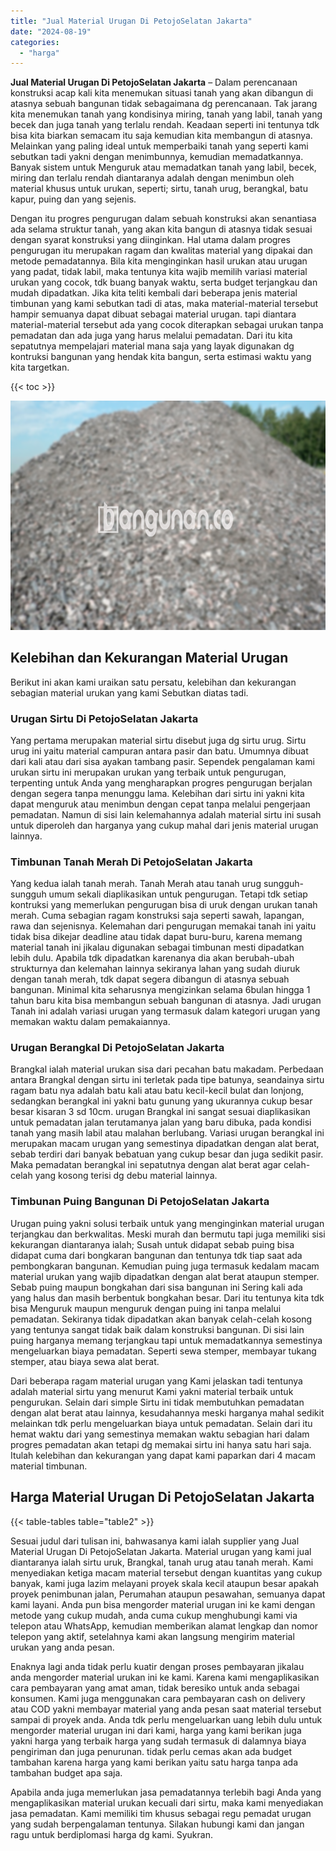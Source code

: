```yaml
---
title: "Jual Material Urugan Di PetojoSelatan Jakarta"
date: "2024-08-19"
categories: 
  - "harga"
---
```


**Jual Material Urugan Di PetojoSelatan Jakarta** – Dalam perencanaan konstruksi acap kali kita menemukan situasi tanah yang akan dibangun di atasnya sebuah bangunan tidak sebagaimana dg perencanaan. Tak jarang kita menemukan tanah yang kondisinya miring, tanah yang labil, tanah yang becek dan juga tanah yang terlalu rendah. Keadaan seperti ini tentunya tdk bisa kita biarkan semacam itu saja kemudian kita membangun di atasnya. Melainkan yang paling ideal untuk memperbaiki tanah yang seperti kami sebutkan tadi yakni dengan menimbunnya, kemudian memadatkannya. Banyak sistem untuk Menguruk atau memadatkan tanah yang labil, becek, miring dan terlalu rendah diantaranya adalah dengan menimbun oleh material khusus untuk urukan, seperti; sirtu, tanah urug, berangkal, batu kapur, puing dan yang sejenis.

Dengan itu progres pengurugan dalam sebuah konstruksi akan senantiasa ada selama struktur tanah, yang akan kita bangun di atasnya tidak sesuai dengan syarat konstruksi yang diinginkan. Hal utama dalam progres pengurugan itu merupakan ragam dan kwalitas material yang dipakai dan metode pemadatannya. Bila kita menginginkan hasil urukan atau urugan yang padat, tidak labil, maka tentunya kita wajib memilih variasi material urukan yang cocok, tdk buang banyak waktu, serta budget terjangkau dan mudah dipadatkan. Jika kita teliti kembali dari beberapa jenis material timbunan yang kami sebutkan tadi di atas, maka material-material tersebut hampir semuanya dapat dibuat sebagai material urugan. tapi diantara material-material tersebut ada yang cocok diterapkan sebagai urukan tanpa pemadatan dan ada juga yang harus melalui pemadatan. Dari itu kita sepatutnya mempelajari material mana saja yang layak digunakan dg kontruksi bangunan yang hendak kita bangun, serta estimasi waktu yang kita targetkan.

{{< toc >}}

![Jual Material Urugan Di PetojoSelatan Jakarta](/images/jual-urugan-41.png)

## Kelebihan dan Kekurangan Material Urugan

Berikut ini akan kami uraikan satu persatu, kelebihan dan kekurangan sebagian material urukan yang kami Sebutkan diatas tadi.

### Urugan Sirtu Di PetojoSelatan Jakarta

Yang pertama merupakan material sirtu disebut juga dg sirtu urug. Sirtu urug ini yaitu material campuran antara pasir dan batu. Umumnya dibuat dari kali atau dari sisa ayakan tambang pasir. Sependek pengalaman kami urukan sirtu ini merupakan urukan yang terbaik untuk pengurugan, terpenting untuk Anda yang mengharapkan progres pengurugan berjalan dengan segera tanpa menunggu lama. Kelebihan dari sirtu ini yakni kita dapat menguruk atau menimbun dengan cepat tanpa melalui pengerjaan pemadatan. Namun di sisi lain kelemahannya adalah material sirtu ini susah untuk diperoleh dan harganya yang cukup mahal dari jenis material urugan lainnya.

### Timbunan Tanah Merah Di PetojoSelatan Jakarta

Yang kedua ialah tanah merah. Tanah Merah atau tanah urug sungguh-sungguh umum sekali diaplikasikan untuk pengurugan. Tetapi tdk setiap kontruksi yang memerlukan pengurugan bisa di uruk dengan urukan tanah merah. Cuma sebagian ragam konstruksi saja seperti sawah, lapangan, rawa dan sejenisnya. Kelemahan dari pengurugan memakai tanah ini yaitu tidak bisa dikejar deadline atau tidak dapat buru-buru, karena memang material tanah ini jikalau digunakan sebagai timbunan mesti dipadatkan lebih dulu. Apabila tdk dipadatkan karenanya dia akan berubah-ubah strukturnya dan kelemahan lainnya sekiranya lahan yang sudah diuruk dengan tanah merah, tdk dapat segera dibangun di atasnya sebuah bangunan. Minimal kita seharusnya mengizinkan selama 6bulan hingga 1 tahun baru kita bisa membangun sebuah bangunan di atasnya. Jadi urugan Tanah ini adalah variasi urugan yang termasuk dalam kategori urugan yang memakan waktu dalam pemakaiannya.

### Urugan Berangkal Di PetojoSelatan Jakarta

Brangkal ialah material urukan sisa dari pecahan batu makadam. Perbedaan antara Brangkal dengan sirtu ini terletak pada tipe batunya, seandainya sirtu ragam batu nya adalah batu kali atau batu kecil-kecil bulat dan lonjong, sedangkan berangkal ini yakni batu gunung yang ukurannya cukup besar besar kisaran 3 sd 10cm. urugan Brangkal ini sangat sesuai diaplikasikan untuk pemadatan jalan terutamanya jalan yang baru dibuka, pada kondisi tanah yang masih labil atau malahan berlubang. Variasi urugan berangkal ini merupakan macam urugan yang semestinya dipadatkan dengan alat berat, sebab terdiri dari banyak bebatuan yang cukup besar dan juga sedikit pasir. Maka pemadatan berangkal ini sepatutnya dengan alat berat agar celah-celah yang kosong terisi dg debu material lainnya.

### Timbunan Puing Bangunan Di PetojoSelatan Jakarta

Urugan puing yakni solusi terbaik untuk yang menginginkan material urugan terjangkau dan berkwalitas. Meski murah dan bermutu tapi juga memiliki sisi kekurangan diantaranya ialah; Susah untuk didapat sebab puing bisa didapat cuma dari bongkaran bangunan dan tentunya tdk tiap saat ada pembongkaran bangunan. Kemudian puing juga termasuk kedalam macam material urukan yang wajib dipadatkan dengan alat berat ataupun stemper. Sebab puing maupun bongkahan dari sisa bangunan ini Sering kali ada yang halus dan masih berbentuk bongkahan besar. Dari itu tentunya kita tdk bisa Menguruk maupun menguruk dengan puing ini tanpa melalui pemadatan. Sekiranya tidak dipadatkan akan banyak celah-celah kosong yang tentunya sangat tidak baik dalam konstruksi bangunan. Di sisi lain puing harganya memang terjangkau tapi untuk memadatkannya semestinya mengeluarkan biaya pemadatan. Seperti sewa stemper, membayar tukang stemper, atau biaya sewa alat berat.

Dari beberapa ragam material urugan yang Kami jelaskan tadi tentunya adalah material sirtu yang menurut Kami yakni material terbaik untuk pengurukan. Selain dari simple Sirtu ini tidak membutuhkan pemadatan dengan alat berat atau lainnya, kesudahannya meski harganya mahal sedikit melainkan tdk perlu mengeluarkan biaya untuk pemadatan. Selain dari itu hemat waktu dari yang semestinya memakan waktu sebagian hari dalam progres pemadatan akan tetapi dg memakai sirtu ini hanya satu hari saja. Itulah kelebihan dan kekurangan yang dapat kami paparkan dari 4 macam material timbunan.

## Harga Material Urugan Di PetojoSelatan Jakarta

{{< table-tables table="table2" >}}

Sesuai judul dari tulisan ini, bahwasanya kami ialah supplier yang Jual Material Urugan Di PetojoSelatan Jakarta. Material urugan yang kami jual diantaranya ialah sirtu uruk, Brangkal, tanah urug atau tanah merah. Kami menyediakan ketiga macam material tersebut dengan kuantitas yang cukup banyak, kami juga lazim melayani proyek skala kecil ataupun besar apakah proyek penimbunan jalan, Perumahan ataupun pesawahan, semuanya dapat kami layani. Anda pun bisa mengorder material urugan ini ke kami dengan metode yang cukup mudah, anda cuma cukup menghubungi kami via telepon atau WhatsApp, kemudian memberikan alamat lengkap dan nomor telepon yang aktif, setelahnya kami akan langsung mengirim material urukan yang anda pesan.

Enaknya lagi anda tidak perlu kuatir dengan proses pembayaran jikalau anda mengorder material urukan ini ke kami. Karena kami mengaplikasikan cara pembayaran yang amat aman, tidak beresiko untuk anda sebagai konsumen. Kami juga menggunakan cara pembayaran cash on delivery atau COD yakni membayar material yang anda pesan saat material tersebut sampai di proyek anda. Anda tdk perlu mengeluarkan uang lebih dulu untuk mengorder material urugan ini dari kami, harga yang kami berikan juga yakni harga yang terbaik harga yang sudah termasuk di dalamnya biaya pengiriman dan juga penurunan. tidak perlu cemas akan ada budget tambahan karena harga yang kami berikan yaitu satu harga tanpa ada tambahan budget apa saja.

Apabila anda juga memerlukan jasa pemadatannya terlebih bagi Anda yang mengaplikasikan material urukan kecuali dari sirtu, maka kami menyediakan jasa pemadatan. Kami memiliki tim khusus sebagai regu pemadat urugan yang sudah berpengalaman tentunya. Silakan hubungi kami dan jangan ragu untuk berdiplomasi harga dg kami. Syukran.
